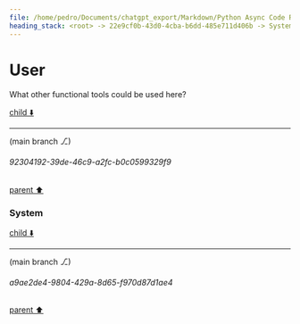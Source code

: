 ```yaml
---
file: /home/pedro/Documents/chatgpt_export/Markdown/Python Async Code Review.md
heading_stack: <root> -> 22e9cf0b-43d0-4cba-b6dd-485e711d406b -> System -> 8c4249b6-2feb-4974-82e2-5202ef7ebb86 -> System -> aaa255dc-4cd2-4201-aa1b-3acbcd5264eb -> User -> 010bb377-54fe-4294-993d-db25e5599734 -> Assistant -> Main Components: -> Some Points to Consider: -> aaa2d4ed-07b8-4361-b256-cd31a20ad6aa -> User
---
```

# User

What other functional tools could be used here?

[child ⬇️](#92304192-39de-46c9-a2fc-b0c0599329f9)

---

(main branch ⎇)
###### 92304192-39de-46c9-a2fc-b0c0599329f9
[parent ⬆️](#aaa2d4ed-07b8-4361-b256-cd31a20ad6aa)
### System

[child ⬇️](#a9ae2de4-9804-429a-8d65-f970d87d1ae4)

---

(main branch ⎇)
###### a9ae2de4-9804-429a-8d65-f970d87d1ae4
[parent ⬆️](#92304192-39de-46c9-a2fc-b0c0599329f9)
